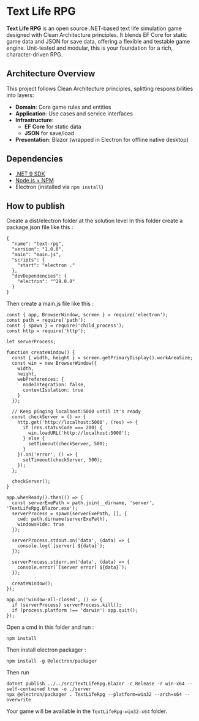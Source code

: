 # Text Life RPG

**Text Life RPG** is an open source .NET-based text life simulation game designed with Clean Architecture principles. It blends EF Core for static game data and JSON for save data, offering a flexible and testable game engine. Unit-tested and modular, this is your foundation for a rich, character-driven RPG.

## Architecture Overview

This project follows Clean Architecture principles, splitting responsibilities into layers:

- **Domain**: Core game rules and entities
- **Application**: Use cases and service interfaces
- **Infrastructure**:
  - **EF Core** for static data
  - **JSON** for save/load
- **Presentation**: Blazor (wrapped in Electron for offline native desktop)

## Dependencies

- [.NET 9 SDK](https://dotnet.microsoft.com/)
- [Node.js + NPM](https://nodejs.org/)
- Electron (installed via `npm install`)

## How to publish

Create a dist/electron folder at the solution level
In this folder create a package.json file like this :
```
{
  "name": "text-rpg",
  "version": "1.0.0",
  "main": "main.js",
  "scripts": {
    "start": "electron ."
  },
  "devDependencies": {
    "electron": "^29.0.0"
  }
}
```

Then create a main.js file like this :
```
const { app, BrowserWindow, screen } = require('electron');
const path = require('path');
const { spawn } = require('child_process');
const http = require('http');

let serverProcess;

function createWindow() {
  const { width, height } = screen.getPrimaryDisplay().workAreaSize;
  const win = new BrowserWindow({
    width,
    height,
    webPreferences: {
      nodeIntegration: false,
      contextIsolation: true
    }
  });

  // Keep pinging localhost:5000 until it's ready
  const checkServer = () => {
    http.get('http://localhost:5000', (res) => {
      if (res.statusCode === 200) {
        win.loadURL('http://localhost:5000');
      } else {
        setTimeout(checkServer, 500);
      }
    }).on('error', () => {
      setTimeout(checkServer, 500);
    });
  };

  checkServer();
}

app.whenReady().then(() => {
  const serverExePath = path.join(__dirname, 'server', 'TextLifeRpg.Blazor.exe');
  serverProcess = spawn(serverExePath, [], {
    cwd: path.dirname(serverExePath),
    windowsHide: true
  });

  serverProcess.stdout.on('data', (data) => {
    console.log(`[server] ${data}`);
  });

  serverProcess.stderr.on('data', (data) => {
    console.error(`[server error] ${data}`);
  });

  createWindow();
});

app.on('window-all-closed', () => {
  if (serverProcess) serverProcess.kill();
  if (process.platform !== 'darwin') app.quit();
});
```

Open a cmd in this folder and run :
```
npm install
```

Then install electron packager :
```
npm install -g @electron/packager
```

Then run
```
dotnet publish ../../src/TextLifeRpg.Blazor -c Release -r win-x64 --self-contained true -o ./server
npx @electron/packager . TextLifeRpg --platform=win32 --arch=x64 --overwrite
```

Your game will be available in the ``TextLifeRpg-win32-x64`` folder.
